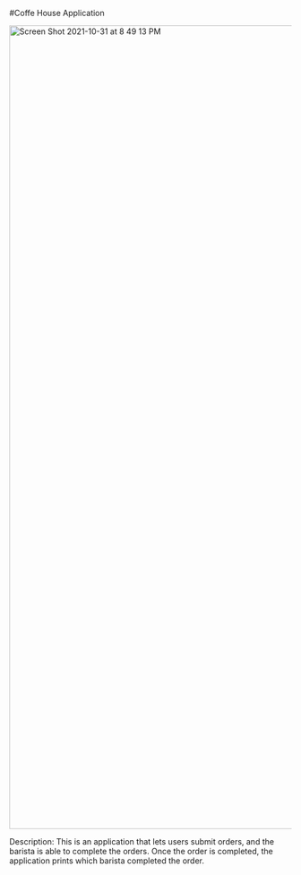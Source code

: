 #Coffe House Application


<img width="1434" alt="Screen Shot 2021-10-31 at 8 49 13 PM" src="https://user-images.githubusercontent.com/88952205/139607895-f898d57c-6218-468a-97aa-9a4c0d455d93.png">

Description: This is an application that lets users submit orders, and the barista is able to complete the orders. Once the order is completed, the application prints which barista completed the order.
